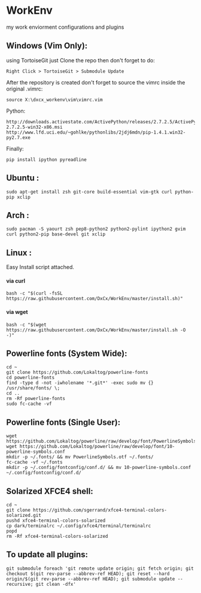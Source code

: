 WorkEnv
=======
my work enviorment configurations and plugins

Windows (Vim Only):
----------
using TortoiseGit just Clone the repo
then don't forget to do:
```shell
Right Click > TortoiseGit > Submodule Update
```

After the repository is created don't forget to
source the vimrc inside the original .vimrc:
```shell
source X:\dxcx_workenv\vim\vimrc.vim
```

Python:
```shell
http://downloads.activestate.com/ActivePython/releases/2.7.2.5/ActivePython-2.7.2.5-win32-x86.msi
http://www.lfd.uci.edu/~gohlke/pythonlibs/2jdj6mdn/pip-1.4.1.win32-py2.7.exe
```

Finally:
```shell
pip install ipython pyreadline
```

Ubuntu :
----------
```shell
sudo apt-get install zsh git-core build-essential vim-gtk curl python-pip xclip
```

Arch :
----------

```shell
sudo pacman -S yaourt zsh pep8-python2 python2-pylint ipython2 gvim curl python2-pip base-devel git xclip
```

Linux :
----------
Easy Install script attached.
#### via curl

```shell
bash -c "$(curl -fsSL https://raw.githubusercontent.com/DxCx/WorkEnv/master/install.sh)"
```

#### via wget

```shell
bash -c "$(wget https://raw.githubusercontent.com/DxCx/WorkEnv/master/install.sh -O -)"
```

Powerline fonts (System Wide):
-----------------
```shell
cd ~
git clone https://github.com/Lokaltog/powerline-fonts
cd powerline-fonts
find -type d -not -iwholename '*.git*' -exec sudo mv {} /usr/share/fonts/ \;
cd ..
rm -Rf powerline-fonts
sudo fc-cache -vf
```

Powerline fonts (Single User):
------------------
```shell
wget https://github.com/Lokaltog/powerline/raw/develop/font/PowerlineSymbols.otf
wget https://github.com/Lokaltog/powerline/raw/develop/font/10-powerline-symbols.conf
mkdir -p ~/.fonts/ && mv PowerlineSymbols.otf ~/.fonts/
fc-cache -vf ~/.fonts
mkdir -p ~/.config/fontconfig/conf.d/ && mv 10-powerline-symbols.conf ~/.config/fontconfig/conf.d/
```

Solarized XFCE4 shell:
------------------
```shell
cd ~
git clone https://github.com/sgerrand/xfce4-terminal-colors-solarized.git
pushd xfce4-terminal-colors-solarized
cp dark/terminalrc ~/.config/xfce4/terminal/terminalrc
popd
rm -Rf xfce4-terminal-colors-solarized
```

To update all plugins:
----------------
```shell
git submodule foreach 'git remote update origin; git fetch origin; git checkout $(git rev-parse --abbrev-ref HEAD); git reset --hard origin/$(git rev-parse --abbrev-ref HEAD); git submodule update --recursive; git clean -dfx'
```
